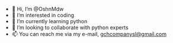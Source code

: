 - 👋 Hi, I’m @OshnMdw
- 👀 I’m interested in coding
- 🌱 I’m currently learning python
- 💞️ I’m looking to collaborate with python experts
- 📫 You can reach me via my e-mail, gchcompanysl@gmail.com

<!---
OshnMdw/OshnMdw is a ✨ special ✨ repository because its `README.md` (this file) appears on your GitHub profile.
You can click the Preview link to take a look at your changes.
--->
